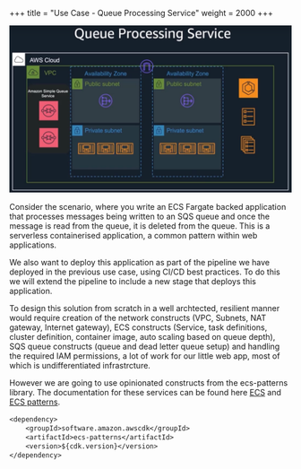 +++
title = "Use Case - Queue Processing Service"
weight = 2000
+++

![](./queue-processing.png)

Consider the scenario, where you write an ECS Fargate backed application that processes messages being written to an SQS queue and once the message is read from the queue, it is deleted from the queue. This is a serverless containerised application, a common pattern within web applications.

We also want to deploy this application as part of the pipeline we have deployed in the previous use case, using CI/CD best practices. To do this we will extend the pipeline to include a new stage that deploys this application.  

To design this solution from scratch in a well archtected, resilient manner would require creation of the network constructs (VPC, Subnets, NAT gateway, Internet gateway), ECS constructs (Service, task definitions, cluster definition, container image, auto scaling based on queue depth), SQS queue constructs (queue and dead letter queue setup) and handling the required IAM permissions, a lot of work for our little web app, most of which is undifferentiated infrastrcture. 

However we are going to use opinionated constructs from the ecs-patterns library. The documentation for these services can be found here [ECS](https://docs.aws.amazon.com/cdk/api/latest/docs/aws-ecs-readme.html) and [ECS patterns](https://docs.aws.amazon.com/cdk/api/latest/docs/aws-ecs-patterns-readme.html).

```
<dependency>
    <groupId>software.amazon.awscdk</groupId>
    <artifactId>ecs-patterns</artifactId>
    <version>${cdk.version}</version>
</dependency>
```



